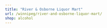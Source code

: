 ```yaml
---
title: "River & Osborne Liquor Mart"
url: /winnipeg/river-and-osborne-liquor-mart/
shop: alcohol
---
```


